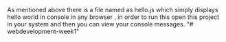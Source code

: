 As mentioned above there is a file named as hello.js which simply displays hello world in console in any browser , in order to run this open this project in your system  and then you can view your console messages.
"# webdevelopment-week1" 

